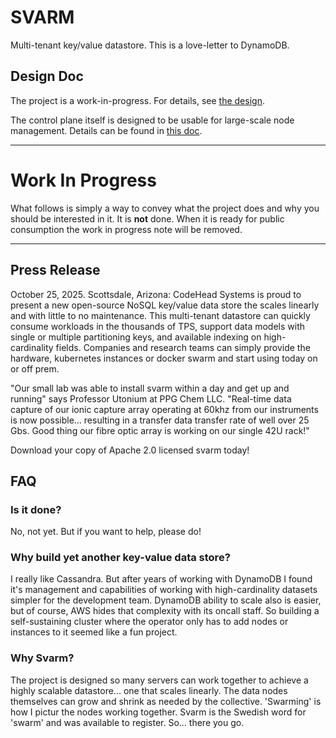 # SVARM

Multi-tenant key/value datastore. This is a love-letter to DynamoDB.

## Design Doc

The project is a work-in-progress. For details, see [the design](./docs/Design.md).

The control plane itself is designed to be usable for large-scale node management.
Details can be found in [this doc](./docs/Control.md).

***

# Work In Progress
What follows is simply a way to convey what the project does and
why you should be interested in it. It is **not** done. When it is ready
for public consumption the work in progress note will be removed.

***


## Press Release

October 25, 2025. Scottsdale, Arizona: CodeHead Systems is proud to
present a new open-source NoSQL key/value data store the scales linearly and with
little to no maintenance. This multi-tenant datastore can quickly consume
workloads in the thousands of TPS, support data models with single or 
multiple partitioning keys, and available indexing on high-cardinality fields.
Companies and research teams can simply provide the hardware, kubernetes 
instances or docker swarm and start using today on or off prem.

"Our small lab was able to install svarm within a day and get up and running"
says Professor Utonium at PPG Chem LLC. "Real-time data capture of our ionic capture
array operating at 60khz from our instruments is now possible... resulting in a transfer
data transfer rate of well over 25 Gbs. Good thing our fibre optic array is working
on our single 42U rack!" 

Download your copy of Apache 2.0 licensed svarm today!
## FAQ

### Is it done?

No, not yet. But if you want to help, please do!

### Why build yet another key-value data store?

I really like Cassandra. But after years of working with DynamoDB
I found it's management and capabilities of working with high-cardinality
datasets simpler for the development team. DynamoDB ability to scale
also is easier, but of course, AWS hides that complexity with its oncall
staff. So building a self-sustaining cluster where the operator only
has to add nodes or instances to it seemed like a fun project.

### Why Svarm?

The project is designed so many servers can work together to achieve a highly
scalable datastore... one that scales linearly. The data nodes themselves can
grow and shrink as needed by the collective. 'Swarming' is how I pictur the
nodes working together. Svarm is the Swedish word for 'swarm' and was available
to register. So... there you go.